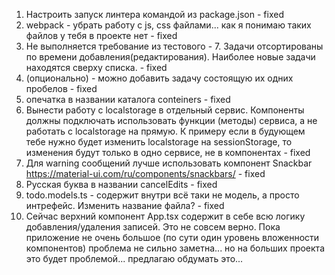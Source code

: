 1. Настроить запуск линтера командой из package.json - fixed
2. webpack - убрать работу с js, css файлами... как я понимаю таких файлов у тебя в проекте нет - fixed
3. Не выполняется требование из тестового - 7. Задачи отсортированы по времени добавления(редактирования). Наиболее новые задачи находятся сверху списка. - fixed
4. (опционально) - можно добавить задачу состоящую их одних пробелов - fixed
5. опечатка в названии каталога conteiners - fixed
6. Вынести работу с localstorage в отдельный сервис. Компоненты должны подключать использовать функции (методы) сервиса, а не работать с localstorage на прямую. К примеру если в будующем тебе нужно будет изменить localstorage на sessionStorage, то изменения будут только в одно сервисе, не в компонентах - fixed
7. Для warning сообщений лучше использовать компонент Snackbar https://material-ui.com/ru/components/snackbars/ - fixed
8. Русская буква в названии canсelEdits - fixed
9. todo.models.ts - содержит внутри всё таки не модель, а просто интрефейс. Изменить название файла? - fixed
10. Сейчас верхний компонент App.tsx содержит в себе всю логику добавления/удаления записей. Это не совсем верно. Пока приложение не очень большое (по сути один уровень вложенности компонентов) проблема не сильно заметна... но на больших проекта это будет проблемой... предлагаю обдумать это...